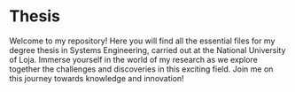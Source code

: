 # Thesis
Welcome to my repository! Here you will find all the essential files for my degree thesis in Systems Engineering, carried out at the National University of Loja. Immerse yourself in the world of my research as we explore together the challenges and discoveries in this exciting field. Join me on this journey towards knowledge and innovation!
